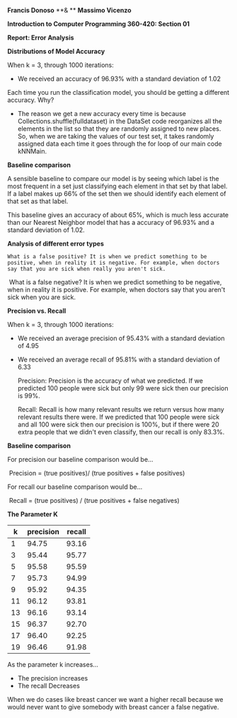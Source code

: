 **Francis Donoso** **& ** **Massimo Vicenzo**

**Introduction to Computer Programming 360-420: Section 01**

**Report: Error Analysis**

**Distributions of Model Accuracy**

When k = 3, through 1000 iterations:

- We received an accuracy of 96.93% with a standard deviation of 1.02

Each time you run the classification model, you should be getting a different accuracy. Why?

- The reason we get a new accuracy every time is because Collections.shuffle(fulldataset) in the DataSet code reorganizes all the elements in the list so that they are randomly assigned to new places. So, when we are taking the values of our test set, it takes randomly assigned data each time it goes through the for loop of our main code kNNMain.

**Baseline comparison**

A sensible baseline to compare our model is by seeing which label is the most frequent in a set just classifying each element in that set by that label. If a label makes up 66% of the set then we should identify each element of that set as that label.

This baseline gives an accuracy of about 65%, which is much less accurate than our Nearest Neighbor model that has a accuracy of 96.93% and a standard deviation of 1.02.

**Analysis of different error types**

 	What is a false positive? It is when we predict something to be positive, when in reality it is negative. For example, when doctors say that you are sick when really you aren't sick.

​	What is a false negative? It is when we predict something to be negative, when in reality it is positive. For example, when doctors say that you aren't sick when you are sick.

**Precision vs. Recall**

When k = 3, through 1000 iterations:

- We received an average precision of 95.43% with a standard deviation of 4.95

- We received an average recall of 95.81% with a standard deviation of 6.33

  Precision: Precision is the accuracy of what we predicted. If we predicted 100 people were sick but only 99 were sick then our precision is 99%.

  Recall: Recall is how many relevant results we return versus how many relevant results there were. If we predicted that 100 people were sick and all 100 were sick then our precision is 100%, but if there were 20 extra people that we didn't even classify, then our recall is only 83.3%.

**Baseline comparison**

For precision our baseline comparison would be... 

​	Precision = (true positives)/ (true positives + false positives)

For recall our baseline comparison would be...

​	Recall = (true positives) / (true positives + false negatives)

**The Parameter K**

| k    | precision | recall |
| ---- | --------- | ------ |
| 1    | 94.75     | 93.16  |
| 3    | 95.44     | 95.77  |
| 5    | 95.58     | 95.59  |
| 7    | 95.73     | 94.99  |
| 9    | 95.92     | 94.35  |
| 11   | 96.12     | 93.81  |
| 13   | 96.16     | 93.14  |
| 15   | 96.37     | 92.70  |
| 17   | 96.40     | 92.25  |
| 19   | 96.46     | 91.98  |

As the parameter k increases...

- The precision increases
- The recall Decreases

When we do cases like breast cancer we want a higher recall because we would never want to give somebody with breast cancer a false negative.